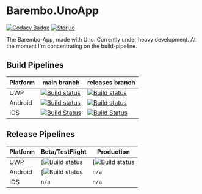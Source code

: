 # Barembo.UnoApp
[![Codacy Badge](https://api.codacy.com/project/badge/Grade/b36018380eaa475ebb7178420db8e213)](https://app.codacy.com/gh/TopperDEL/Barembo.UnoApp?utm_source=github.com&utm_medium=referral&utm_content=TopperDEL/Barembo.UnoApp&utm_campaign=Badge_Grade) [![Storj.io](https://storj.io/img/storj-badge.svg)](https://storj.io)

 The Barembo-App, made with Uno. Currently under heavy development. At the moment I'm concentrating on the build-pipeline.

## Build Pipelines

| Platform | main branch                              | releases branch                          |
|----------|------------------------------------------|------------------------------------------|
| UWP      | [![Build status](https://dev.azure.com/topperdel/Barembo/_apis/build/status/Release%20UWP)](https://dev.azure.com/topperdel/Barembo/_build/latest?definitionId=-1) | [![Build status](https://dev.azure.com/topperdel/Barembo/_apis/build/status/Release%20UWP)](https://dev.azure.com/topperdel/Barembo/_build/latest?definitionId=3) |
| Android  | [![Build status](https://dev.azure.com/topperdel/Barembo/_apis/build/status/Debug%20Android)](https://dev.azure.com/topperdel/Barembo/_build/latest?definitionId=4) | [![Build status](https://dev.azure.com/topperdel/Barembo/_apis/build/status/Release%20Android)](https://dev.azure.com/topperdel/Barembo/_build/latest?definitionId=5) |
| iOS      | [![Build Status](https://dev.azure.com/topperdel/Barembo/_apis/build/status/Debug%20iOs?branchName=azure-pipelines-iOs)](https://dev.azure.com/topperdel/Barembo/_build/latest?definitionId=10&branchName=azure-pipelines-iOs) | [![Build Status](https://dev.azure.com/topperdel/Barembo/_apis/build/status/Release%20iOs?branchName=release)](https://dev.azure.com/topperdel/Barembo/_build/latest?definitionId=11&branchName=release) |

## Release Pipelines

| Platform | Beta/TestFlight | Production |
|----------|-------|-----------|
| UWP      | [![Build status](https://vsrm.dev.azure.com/topperdel/_apis/public/Release/badge/f65c4d47-6ca1-4f4a-9da8-9f6d01e782a6/1/1) | [![Build status](https://vsrm.dev.azure.com/topperdel/_apis/public/Release/badge/f65c4d47-6ca1-4f4a-9da8-9f6d01e782a6/1/4) |
| Android  | [![Build status](https://vsrm.dev.azure.com/topperdel/_apis/public/Release/badge/f65c4d47-6ca1-4f4a-9da8-9f6d01e782a6/2/2) | `n/a` |
| iOS      | `n/a` | `n/a` |
